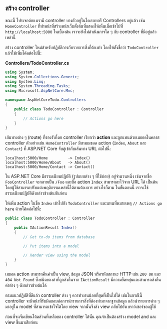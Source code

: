 ## สร้าง controller

ขณะนี้ โปรเจกต์ของเรามี controller บางตัวอยู่ในไดเรกทอรี Controllers อยู่แล้ว เช่น `HomeController` ที่ทำหน้าที่สร้างหน้าเว็บตั้งต้นที่แสดงให้เห็นเมื่อเข้าไปที่ `http://localhost:5000` ในเบื้องต้น เราจะยังไม่ดำเนินการใด ๆ กับ controller ที่มีอยู่แล้วเหล่านี้

สร้าง controller ใหม่สำหรับปฏิบัติการกับรายการสิ่งที่ต้องทำ โดยให้ตั้งชื่อว่า `TodoController` แล้วให้เพิ่มโค้ดต่อไปนี้:

**Controllers/TodoController.cs**

``` csharp
using System;
using System.Collections.Generic;
using System.Linq;
using System.Threading.Tasks;
using Microsoft.AspNetCore.Mvc;

namespace AspNetCoreTodo.Controllers
{
    public class TodoController : Controller
    {
        // Actions go here
    }
}
```

เส้นทางต่าง ๆ (route) ที่รองรับโดย controller เรียกว่า **action** และถูกแทนด้วยเมธอดในคลาส controller ตัวอย่างเช่น `HomeController` มีสามเมธอด action (`Index`, `About` และ `Contact`) ที่ ASP.NET Core จับคู่เข้ากับเส้นทาง URL ต่อไปนี้:

```
localhost:5000/Home         -> Index()
localhost:5000/Home/About   -> About()
localhost:5000/Home/Contact -> Contact()
```

ใน ASP.NET Core มีธรรมเนียมปฏิบัติ (รูปแบบต่าง ๆ ที่ใช้บ่อย) อยู่จำนวนหนึ่ง เช่นจากชื่อ `FooController` จะกลายเป็น `/Foo` และชื่อ action `Index` สามารถละไว้จาก URL ได้ เป็นต้น โดยผู้ใช้สามารถปรับแต่งพฤติกรรมเหล่านี้ได้ตามต้องการ อย่างไรก็ตาม ในขั้นตอนนี้ เราจะใช้ธรรมเนียมปฏิบัติดังกล่าวข้างต้นกันก่อน

ให้เพิ่ม action ในชื่อ `Index` เข้าไปยัง `TodoController` และแทนที่หมายเหตุ  `// Actions go here` ด้วยโค้ดต่อไปนี้:

```csharp
public class TodoController : Controller
{
    public IActionResult Index()
    {
        // Get to-do items from database

        // Put items into a model

        // Render view using the model
    }
}
```

เมธอด action สามารถคืนค่าเป็น view, ข้อมูล JSON หรือรหัสสถานะ HTTP เช่น `200 OK` และ `404 Not Found` ซึ่งชนิดของค่าที่ถูกส่งคืนจาก `IActionResult` มีความยืดหยุ่นและสามารถส่งคืนค่าต่าง ๆ ดังกล่าวข้างต้นได้

ตามแนวปฏิบัติที่ดีแล้ว controller ต่าง ๆ ควรทำงานน้อยที่สุดที่เป็นไปได้ เช่นในกรณีนี้ controller จะมีหน้าที่รับผิดชอบต่อการนำรายการสิ่งที่ต้องทำมาจากฐานข้อมูล แล้วนำรายการต่าง ๆ มาอยู่ใน model ที่สามารถเข้าใจได้โดย view จากนั้นจึงส่ง view กลับไปยังเบราว์เซอร์ของผู้ใช้

ก่อนที่จะเริ่มเขียนโค้ดส่วนที่เหลือของ controller ได้นั้น คุณจำเป็นต้องสร้าง model and และ view ขึ้นมาเสียก่อน
